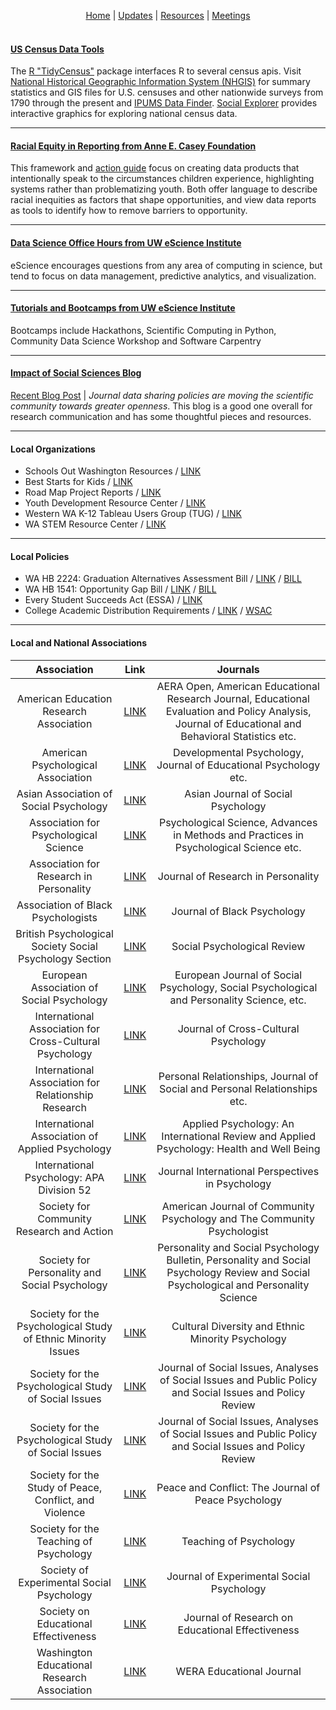 <p align="center">
 <a href="https://scools.github.io/Home/">Home</a>  |
 <a href="https://scools.github.io/Updates/">Updates</a>  |
 <a href="https://scools.github.io/Resources/">Resources</a>  |
 <a href="https://scools.github.io/Meetings/">Meetings</a>
<br><br>
</p>

#### [US Census Data Tools](https://www.census.gov/data/data-tools.html)
The [R "TidyCensus"](https://walkerke.github.io/tidycensus/) package interfaces R to several census apis. Visit [National Historical Geographic Information System (NHGIS)](https://www.nhgis.org/user-resources/project-description) for summary statistics and GIS files for U.S. censuses and other nationwide surveys from 1790 through the present and [IPUMS Data Finder](https://data2.nhgis.org/main?_ga=2.3894712.900773086.1542316306-33216597.1542316306). [Social Explorer](https://www.socialexplorer.com/) provides interactive graphics for exploring national census data.

***

#### [Racial Equity in Reporting from Anne E. Casey Foundation](http://www.racialequitytools.org/resourcefiles/morerace.pdf)
This framework and [action guide](http://www.aecf.org/resources/race-equity-and-inclusion-action-guide/) focus on creating data products that intentionally speak to the circumstances children experience, highlighting systems rather than problematizing youth. Both offer language to describe racial inequities as factors that shape opportunities, and view data reports as tools to identify how to remove barriers to opportunity.

***

#### [Data Science Office Hours from UW eScience Institute](http://escience.washington.edu/office-hours/#eScienceDataScientists)
eScience encourages questions from any area of computing in science, but tend to focus on data management, predictive analytics, and visualization.

***

#### [Tutorials and Bootcamps from UW eScience Institute](http://escience.washington.edu/education/tutorials-and-bootcamps/)
Bootcamps include Hackathons, Scientific Computing in Python, Community Data Science Workshop and Software Carpentry

***

#### [Impact of Social Sciences Blog](http://blogs.lse.ac.uk/impactofsocialsciences/)
[Recent Blog Post](http://blogs.lse.ac.uk/impactofsocialsciences/2018/06/14/journal-data-sharing-policies-are-moving-the-scientific-community-towards-greater-openness-but-clearly-more-work-remains/) | *Journal data sharing policies are moving the scientific community towards greater openness*. This blog is a good one overall for research communication and has some thoughtful pieces and resources.

***

#### Local Organizations	
* Schools Out Washington Resources / [LINK](https://www.schoolsoutwashington.org/pages/quality-training)			
* Best Starts for Kids / [LINK](http://kingcounty.gov/depts/community-human-services/initiatives/best-starts-for-kids.aspx )		
* Road Map Project Reports / [LINK](http://www.roadmapproject.org/data-center/reports/)			
* Youth Development Resource Center / [LINK](https://ydekc.org/resource-center/)			
* Western WA K-12 Tableau Users Group (TUG) / [LINK](https://community.tableau.com/groups/western-washington-k-12)			
* WA STEM Resource Center / [LINK](http://www.washingtonstem.org/Resource-Hub/STEM-Education-Research/?Sort=Date#.Wout9ainHIU)		

***

#### Local Policies				
* WA HB 2224: Graduation Alternatives Assessment Bill / [LINK](http://www.k12.wa.us/Communications/PressReleases2017/PathwaysAssessmentBill.aspx) / [BILL](	http://app.leg.wa.gov/billsummary?BillNumber=2224&Year=2017v)
* WA HB 1541: Opportunity Gap Bill / [LINK](http://educationvoters.org/2016/06/02/summary-of-opportunity-gap-house-bill-1541/ ) / [BILL](	http://app.leg.wa.gov/billsummary?BillNumber=1541&Year=2015)
* Every Student Succeeds Act (ESSA) / [LINK](http://www.k12.wa.us/esea/essa/default.aspx)				
* College Academic Distribution Requirements / [LINK](http://www.wsac.wa.gov/sites/default/files/2015.CADRs.Appendix.pdf) / [WSAC](http://www.wsac.wa.gov/college-admissions)

***

#### Local and National Associations

|	Association	|	Link	|	Journals	|
|	:---:	|	:---:	|	:---:	|
|	American Education Research Association	| [LINK](	http://www.aera.net/	)|	AERA Open, American Educational Research Journal, Educational Evaluation and Policy Analysis, Journal of Educational and Behavioral Statistics etc.	|
|	American Psychological Association	| [LINK](	http://www.apa.org	)|	Developmental Psychology,  Journal of Educational Psychology etc.	|
|	Asian Association of Social Psychology	| [LINK](	http://www.asiansocialpsych.org/	)|	Asian Journal of Social Psychology	|
|	Association for Psychological Science	| [LINK](	http://www.psychologicalscience.org/	)|	Psychological Science, Advances in Methods and Practices in Psychological Science etc.	|
|	Association for Research in Personality	| [LINK](	http://www.personality-arp.org/	)|	Journal of Research in Personality	|
|	Association of Black Psychologists	| [LINK](	http://www.abpsi.org/	)|	Journal of Black Psychology	|
|	British Psychological Society Social Psychology Section	| [LINK](	http://www.bps.org.uk/	)|	Social Psychological Review	|
|	European Association of Social Psychology	| [LINK](	http://www.easp.eu/	)|	European Journal of Social Psychology, Social Psychological and Personality Science, etc.	|
|	International Association for Cross-Cultural Psychology	| [LINK](	http://www.iaccp.org/	)|	Journal of Cross-Cultural Psychology	|
|	International Association for Relationship Research	| [LINK](	http://www.iarr.org/	)|	Personal Relationships, Journal of Social and Personal Relationships etc.	|
|	International Association of Applied Psychology	| [LINK](	http://www.iaapsy.org/	)|	Applied Psychology: An International Review and Applied Psychology: Health and Well Being	|
|	International Psychology: APA Division 52	| [LINK](	http://www.div52.org/	)|	Journal International Perspectives in Psychology	|
|	Society for Community Research and Action	| [LINK](	http://www.scra27.org/	)|	American Journal of Community Psychology and The Community Psychologist	|
|	Society for Personality and Social Psychology	| [LINK](	http://www.spsp.org/	)|	Personality and Social Psychology Bulletin, Personality and Social Psychology Review and Social Psychological and Personality Science	|
|	Society for the Psychological Study of Ethnic Minority Issues	| [LINK](	http://www.division45.org/	)|	Cultural Diversity and Ethnic Minority Psychology	|
|	Society for the Psychological Study of Social Issues	| [LINK](	http://www.spssi.org/	)|	Journal of Social Issues, Analyses of Social Issues and Public Policy and Social Issues and Policy Review	|
|	Society for the Psychological Study of Social Issues	| [LINK](	http://www.spssi.org/	)|	Journal of Social Issues, Analyses of Social Issues and Public Policy and Social Issues and Policy Review	|
|	Society for the Study of Peace, Conflict, and Violence	| [LINK](	http://www.peacepsych.org/	)|	Peace and Conflict: The Journal of Peace Psychology	|
|	Society for the Teaching of Psychology	| [LINK](	http://www.teachpsych.org/	)|	Teaching of Psychology	|
|	Society of Experimental Social Psychology	| [LINK](	http://www.sesp.org/	)|	Journal of Experimental Social Psychology	|
|	Society on Educational Effectiveness	| [LINK](	https://www.sree.org/	)|	Journal of Research on Educational Effectiveness	|
	Washington Educational Research Association 	| [LINK](	http://www.wera-web.org/	)|	WERA Educational Journal	|
